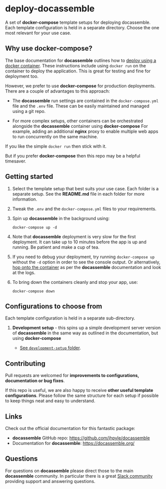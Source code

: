# deploy-docassemble

A set of **docker-compose** template setups for deploying docassemble. Each template configuration is held in a separate directory. Choose the one most relevant for your use case.

## Why use docker-compose?

The base documentation for **docassemble** outlines how to [deploy using a docker container](https://docassemble.org/docs/docker.html). These instructions include using `docker run` on the container to deploy the application. This is great for testing and fine for deployment too.

However, we prefer to use **docker-compose** for production deployments. There are a couple of advantages to this approach:

- The **docassemble** run settings are contained in the `docker-compose.yml` file and the `.env` file. These can be easily maintained and managed using a git repo.

* For more complex setups, other containers can be orchestrated alongside the **docassemble** container using **docker-compose** For example, adding an additional **nginx** proxy to enable multiple web apps to run concurrently on the same machine.

If you like the simple `docker run` then stick with it.

But if you prefer **docker-compose** then this repo may be a helpful timesaver.

## Getting started

1.  Select the template setup that best suits your use case. Each folder is a separate setup. See the **README.md** file in each folder for more information.

1.  Tweak the `.env` and the `docker-compose.yml` files to your requirements.

1.  Spin up **docassemble** in the background using:

        docker-compose up -d

1.  Note that **docassemble** deployment is very slow for the first deployment. It can take up to 10 minutes before the app is up and running. Be patient and make a cup of tea.

1.  If you need to debug your deployment, try running `docker-compose up` without the `-d` option in order to see the console output. Or alternatively, [hop onto the container](https://docassemble.org/docs/docker.html#troubleshooting) as per the **docassemble** documentation and look at the logs.

1.  To bring down the containers cleanly and stop your app, use:

        docker-compose down

## Configurations to choose from

Each template configuration is held in a separate sub-directory.

1.  **Development setup** - this spins up a simple development server version of **docassemble** in the same way as outlined in the documentation, but using **docker-compose**

    - [See `development-setup` folder](https://github.com/ttamg/deploy-docassemble/tree/master/development-setup).

## Contributing

Pull requests are welcomed for **improvements to configurations, documentation or bug fixes**.

If this repo is useful, we are also happy to receive **other useful template configurations**. Please follow the same structure for each setup if possible to keep things neat and easy to understand.

## Links

Check out the official documentation for this fantastic package:

- **docassemble** GitHub repo: https://github.com/jhpyle/docassemble
- Documentation for **docassemble**: https://docassemble.org/

## Questions

For questions on **docassemble** please direct those to the main **docassemble** community. In particular there is a great [Slack community](https://join.slack.com/t/docassemble/shared_invite/enQtMjQ0Njc1NDk0NjU2LTUyOGIxMDcxYzg1NGZhNDY5NDI2ZTVkMDhlOGJlNTgzZTUwYzNhYTJiMTJmMDYzYjQ0YWNmNjFiOTE5NmQzMjc) providing support and answering questions.
